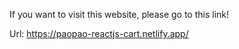 If you want to visit this website, please go to this link!

Url: https://paopao-reactjs-cart.netlify.app/
